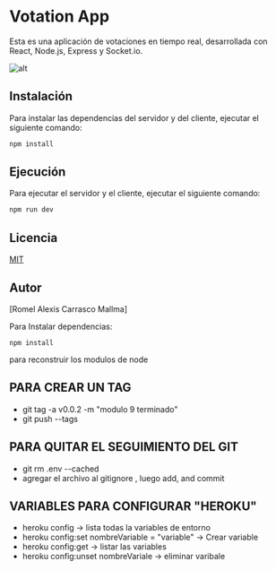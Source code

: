 # Votation App

Esta es una aplicación de votaciones en tiempo real, desarrollada con React, Node.js, Express y Socket.io.

![alt](https://media.discordapp.net/attachments/839620709517230081/1020753481394569316/unknown.png?width=720&height=364)

## Instalación

Para instalar las dependencias del servidor y del cliente, ejecutar el siguiente comando:

```bash
npm install
```

## Ejecución

Para ejecutar el servidor y el cliente, ejecutar el siguiente comando:

```bash
npm run dev
```

## Licencia

[MIT](https://choosealicense.com/licenses/mit/)

## Autor

[Romel Alexis Carrasco Mallma]

Para Instalar dependencias:

```
npm install
```
para reconstruir los modulos de node

## PARA CREAR UN TAG
  * git tag -a v0.0.2 -m "modulo 9 terminado"
  * git push --tags
## PARA QUITAR EL SEGUIMIENTO DEL GIT
  * git rm .env --cached
  * agregar el archivo al gitignore , luego add, and commit


## VARIABLES PARA CONFIGURAR "HEROKU"
  * heroku config  -> lista todas la variables de entorno
  * heroku config:set nombreVariable = "variable"  -> Crear variable
  * heroku config:get  -> listar las variables
  * heroku config:unset  nombreVariale  -> eliminar varibale